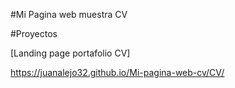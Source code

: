 #Mi Pagina web muestra CV

#Proyectos

[Landing page portafolio CV]

https://juanalejo32.github.io/Mi-pagina-web-cv/CV/

